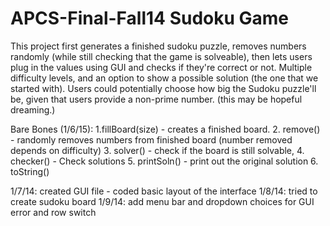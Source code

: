 APCS-Final-Fall14
Sudoku Game
=================
This project first generates a finished sudoku puzzle, removes numbers randomly (while still checking that the game is solveable), then lets users plug in the values using GUI and checks if they're correct or not. Multiple difficulty levels, and an option to show a possible solution (the one that we started with). Users could potentially choose how big the Sudoku puzzle'll be, given that users provide a non-prime number. (this may be hopeful dreaming.)

Bare Bones (1/6/15):
1.fillBoard(size) - creates a finished board.
2. remove() -  randomly removes numbers from finished board (number removed depends on difficulty)
3. solver() - check if the board is still solvable, 
4. checker() - Check solutions
5. printSoln() -  print out the original solution
6. toString()

1/7/14: created GUI file - coded basic layout of the interface
1/8/14: tried to create sudoku board
1/9/14: add menu bar and dropdown choices for GUI
	error and row switch

